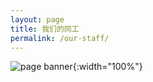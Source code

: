 ```yaml
---
layout: page
title: 我们的同工
permalink: /our-staff/
---
```

![page banner](/assets/images/placeholder.png){:width="100%"}